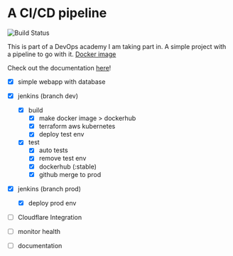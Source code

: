# A CI/CD pipeline
![Build Status](https://jenkins-gl.bluecom.dev/buildStatus/icon?job=final-project%2Fdev)

This is part of a DevOps academy I am taking part in. A simple project with a pipeline to go with it.
[Docker image](https://hub.docker.com/repository/docker/remigiuszdonczyk/final-project/tags)

Check out the documentation [here](DOCS.md)!
- [x] simple webapp with database
- [x] jenkins (branch dev)
  - [x] build
    - [x] make docker image > dockerhub
    - [x] terraform aws kubernetes
    - [x] deploy test env
  - [x] test
    - [x] auto tests
    - [x] remove test env
    - [x] dockerhub (:stable)
    - [x] github merge to prod
- [x] jenkins (branch prod)
  - [x] deploy prod env
- [ ] Cloudflare Integration
- [ ] monitor health
- [ ] documentation

